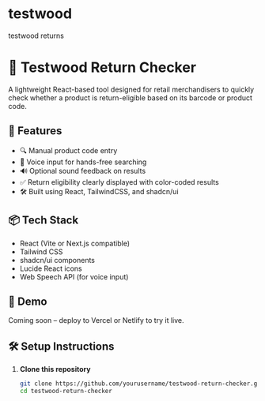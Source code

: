 # testwood
testwood returns
# 🧾 Testwood Return Checker

A lightweight React-based tool designed for retail merchandisers to quickly check whether a product is return-eligible based on its barcode or product code.

## 🚀 Features

- 🔍 Manual product code entry
- 🎤 Voice input for hands-free searching
- 🔊 Optional sound feedback on results
- ✅ Return eligibility clearly displayed with color-coded results
- 🛠️ Built using React, TailwindCSS, and shadcn/ui

## 📦 Tech Stack

- React (Vite or Next.js compatible)
- Tailwind CSS
- shadcn/ui components
- Lucide React icons
- Web Speech API (for voice input)

## 📸 Demo

Coming soon – deploy to Vercel or Netlify to try it live.

## 🛠️ Setup Instructions

1. **Clone this repository**
   ```bash
   git clone https://github.com/yourusername/testwood-return-checker.git
   cd testwood-return-checker


   
